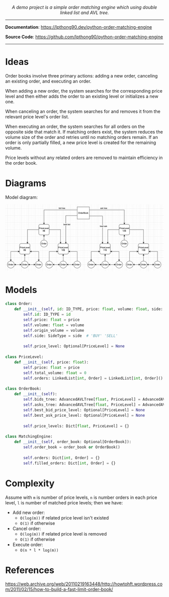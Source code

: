 <!-- <p align="center">
    <a href="https://lpthong90.dev/rails-messenger"><img style="width:300px" src="https://lpthong90.dev/rails-messenger/public/rails-messenger-thumnail.png" alt="Rails Messenger"></a>
</p>-->
<p align="center">
    <em>A demo project is a simple order matching engine which using double linked list and AVL tree.</em>
</p>

---

**Documentation**: <a href="https://lpthong90.dev/python-order-matching-engine" target="_blank">https://lpthong90.dev/python-order-matching-engine</a>

**Source  Code**: <a href="https://github.com/lpthong90/python-order-matching-engine" target="_blank">https://github.com/lpthong90/python-order-matching-engine</a>

---

# Ideas

Order books involve three primary actions: adding a new order, canceling an existing order, and executing an order. 

When adding a new order, the system searches for the corresponding price level and then either adds the order to an existing level or initializes a new one. 

When canceling an order, the system searches for and removes it from the relevant price level's order list.

When executing an order, the system searches for all orders on the opposite side that match it. If matching orders exist, the system reduces the volume size of the order and retries until no matching orders remain. If an order is only partially filled, a new price level is created for the remaining volume.

Price levels without any related orders are removed to maintain efficiency in the order book.

# Diagrams

Model diagram:

<img src="./images/diagram.png" alt="filter_options"/>

[//]: # (Add new order flow diagram:)

[//]: # ()
[//]: # (Add cancel order flow diagram:)

[//]: # ()
[//]: # (Add execute order flow diagram:)


# Models
``` python
class Order:
    def __init__(self, id: ID_TYPE, price: float, volume: float, side: SideType):
        self.id: ID_TYPE = id
        self.price: float = price
        self.volume: float = volume
        self.origin_volume = volume
        self.side: SideType = side  # 'BUY' 'SELL'

        self.price_level: Optional[PriceLevel] = None

class PriceLevel:
    def __init__(self, price: float):
        self.price: float = price
        self.total_volume: float = 0
        self.orders: LinkedList[int, Order] = LinkedList[int, Order]()

class OrderBook:
    def __init__(self):
        self.bids_tree: AdvancedAVLTree[float, PriceLevel] = AdvancedAVLTree[float, PriceLevel]()
        self.asks_tree: AdvancedAVLTree[float, PriceLevel] = AdvancedAVLTree[float, PriceLevel]()
        self.best_bid_price_level: Optional[PriceLevel] = None
        self.best_ask_price_level: Optional[PriceLevel] = None

        self.price_levels: Dict[float, PriceLevel] = {}

class MatchingEngine:
    def __init__(self, order_book: Optional[OrderBook]):
        self.order_book = order_book or OrderBook()

        self.orders: Dict[int, Order] = {}
        self.filled_orders: Dict[int, Order] = {}
```


# Complexity

Assume with `m` is number of price levels, `n` is number orders in each price level, `l` is number of matched price levels; then we have:

- Add new order:
  - `O(log(m))` if related price level isn't existed
  - `O(1)` if otherwise
- Cancel order:
  - `O(log(m))` if related price level is removed
  - `O(1)` if otherwise
- Execute order: 
  - `O(n * l * log(m))`

# References
https://web.archive.org/web/20110219163448/http://howtohft.wordpress.com/2011/02/15/how-to-build-a-fast-limit-order-book/
